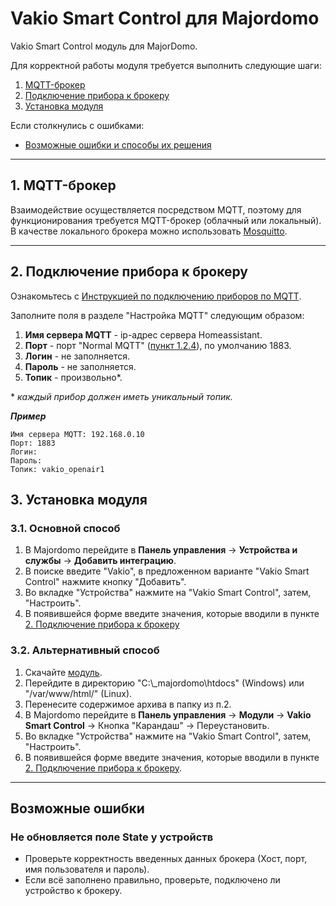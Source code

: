 # Vakio Smart Control для Majordomo
 Vakio Smart Control модуль для MajorDomo.

Для корректной работы модуля требуется выполнить следующие шаги:
1. [MQTT-брокер](#broker)
2. [Подключение прибора к брокеру](#connect)
3. [Установка модуля](#setup)

Если столкнулись с ошибками:
- [Возможные ошибки и способы их решения](#errors)
---

## <a name="broker"></a> 1. MQTT-брокер

Взаимодействие осуществляется посредством MQTT, поэтому для функционирования требуется MQTT-брокер (облачный или локальный).
В качестве локального брокера можно использовать [Mosquitto](https://mosquitto.org/download/).

---

## <a name="connect"></a> 2. Подключение прибора к брокеру

Ознакомьтесь с <a target="_blanc" href="https://vakio.ru/vakio-mqtt.pdf">Инструкцией по подключению приборов по MQTT</a>.

Заполните поля в разделе "Настройка MQTT" следующим образом:
1. **Имя сервера MQTT** - ip-адрес сервера Homeassistant.
2. **Порт** - порт "Normal MQTT" ([пункт 1.2.4](#broker_normal_mqtt)), по умолчанию 1883.
3. **Логин** - не заполняется.
4. **Пароль** - не заполняется.
5. **Топик** - произвольно*.

\* *каждый прибор должен иметь уникальный топик.*

***Пример***
```
Имя сервера MQTT: 192.168.0.10
Порт: 1883
Логин:
Пароль:
Топик: vakio_openair1
```

## <a name="setup"></a> 3. Установка модуля

### <a name="setup"></a> 3.1. Основной способ
1. В Majordomo перейдите в **Панель управления** -> **Устройства и службы** -> **Добавить  интеграцию**.
2. В поиске введите "Vakio", в предложенном варианте "Vakio Smart Control" нажмите кнопку "Добавить".
3. Во вкладке "Устройства" нажмите на "Vakio Smart Control", затем, "Настроить".
4. В появившейся форме введите значения, которые вводили в пункте [2. Подключение прибора к брокеру](#connect)


### <a name="setup"></a> 3.2. Альтернативный способ
1. Скачайте [модуль](https://github.com/Anti-Sh/vakio_smart_control/releases/download/majordomo/vakio_smart_control.tar.gz).
2. Перейдите в директорию "C:\\_majordomo\htdocs\" (Windows) или "/var/www/html/" (Linux).
3. Перенесите содержимое архива в папку из п.2.
4. В Majordomo перейдите в **Панель управления** -> **Модули** -> **Vakio Smart Control** -> Кнопка "Карандаш" -> Переустановить.
5. Во вкладке "Устройства" нажмите на "Vakio Smart Control", затем, "Настроить".
6. В появившейся форме введите значения, которые вводили в пункте [2. Подключение прибора к брокеру](#connect).

---

## <a name="errors"></a> Возможные ошибки

### <a name="auth_error"></a> **Не обновляется поле State у устройств**

- Проверьте корректность введенных данных брокера (Хост, порт, имя пользователя и пароль).
- Если всё заполнено правильно, проверьте, подключено ли устройство к брокеру.
